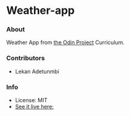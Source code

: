 # Weather-app

### About

Weather App from [the Odin Project](https://www.theodinproject.com/paths/full-stack-javascript/courses/javascript/lessons/weather-app) Curriculum.

### Contributors

* Lekan Adetunmbi

### Info

* License: MIT
* [See it live here:](https://pollaroid.net/weather-app)
